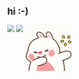 ## hi :-)

<div>
  <img align="top" src="https://github-readme-stats.vercel.app/api?username=gracejiang&count_private=true&show_icons=true&hide_rank=true&hide=issues&border_color=ffffff" />
  <img align="top" src="https://github-readme-stats.vercel.app/api/top-langs/?username=gracejiang&layout=compact&border_color=ffffff" />
  <img align="top" src="grac.gif" width="110px" />
</div>

